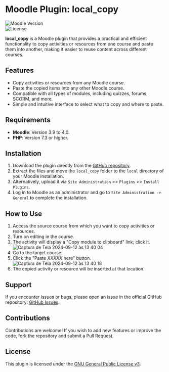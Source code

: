 # Moodle Plugin: local_copy

![Moodle Version](https://img.shields.io/badge/Moodle-3.9%20to%204.0-blue.svg)  
![License](https://img.shields.io/badge/License-GPL--v3-brightgreen.svg)  

**local_copy** is a Moodle plugin that provides a practical and efficient functionality to copy activities or resources from one course and paste them into another, making it easier to reuse content across different courses.

## Features

- Copy activities or resources from any Moodle course.
- Paste the copied items into any other Moodle course.
- Compatible with all types of modules, including quizzes, forums, SCORM, and more.
- Simple and intuitive interface to select what to copy and where to paste.

## Requirements

- **Moodle**: Version 3.9 to 4.0.
- **PHP**: Version 7.3 or higher.

## Installation

1. Download the plugin directly from the [GitHub repository](https://github.com/EduardoKrausME/moodle-local_copy).
1. Extract the files and move the `local_copy` folder to the `local` directory of your Moodle installation.
1. Alternatively, upload it via `Site Administration` >> `Plugins` >> `Install Plugins`.
1. Log in to Moodle as an administrator and go to `Site Administration -> General` to complete the installation.

## How to Use

1. Access the source course from which you want to copy activities or resources.
1. Turn on editing in the course.
1. The activity will display a "Copy module to clipboard" link; click it.
![Captura de Tela 2024-09-12 às 13 40 04](https://github.com/user-attachments/assets/ea71f5c7-3617-4aec-8926-998e91cd45d1)
1. Go to the target course.
1. Click the "Paste _XXXXX_ here" button.
![Captura de Tela 2024-09-12 às 13 40 18](https://github.com/user-attachments/assets/0c0856f7-9499-4ea8-9a76-29676d5ead27)
1. The copied activity or resource will be inserted at that location.

## Support

If you encounter issues or bugs, please open an issue in the official GitHub repository: [GitHub Issues](https://github.com/EduardoKrausME/moodle-local_copy/issues).

## Contributions

Contributions are welcome! If you wish to add new features or improve the code, fork the repository and submit a Pull Request.

## License

This plugin is licensed under the [GNU General Public License v3](https://www.gnu.org/licenses/gpl-3.0.html).
